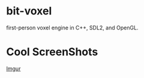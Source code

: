 # bit-voxel
first-person voxel engine in C++, SDL2, and OpenGL.

# Cool ScreenShots
[Imgur](https://i.imgur.com/jRHNbBV.png "voxel Terrain!")
